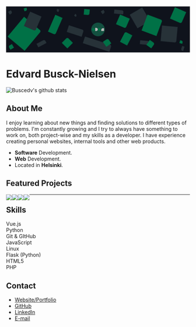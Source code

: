 ![Edvard Busck-Nielsen](https://github.com/Buscedv/Buscedv/blob/master/bgfinal.jpg?raw=true "Edvard Busck-Nielsen")
# Edvard Busck-Nielsen

![Buscedv's github stats](https://github-stats.vercel.app/api?username=buscedv&show_icons=true&title_color=0d7147&icon_color=0d7147&text_color=bab9ba&bg_color=10141c)



## About Me
I enjoy learning about new things and finding solutions to different types of problems. I'm constantly growing and I try to always have something to work on, both project-wise and my skills as a developer. I have experience creating personal websites, internal tools and other web products.

- **Software** Development.
- **Web** Development.
- Located in **Helsinki**.

## Featured Projects
<a href="https://github.com/Buscedv/Ask">
  <img align="left" src="https://github-stats.vercel.app/api/pin/?username=buscedv&repo=Ask" />
</a>
<a href="https://github.com/Buscedv/Docual">
  <img align="left" src="https://github-stats.vercel.app/api/pin/?username=buscedv&repo=Docual" />
</a>
<a href="https://github.com/Buscedv/Boilercrate">
  <img align="left" src="https://github-stats.vercel.app/api/pin/?username=buscedv&repo=Boilercrate" />
</a>
<a href="https://github.com/Buscedv/abnormal-expressions">
  <img align="left" src="https://github-stats.vercel.app/api/pin/?username=buscedv&repo=Abnormal-Expressions" />
</a>

---

## Skills
Vue.js<br/>
Python<br/>
Git & GItHub<br/>
JavaScript<br/>
Linux<br/>
Flask (Python)<br/>
HTML5<br/>
PHP

## Contact
- [Website/Portfolio](https://edvard.dev)
- [GitHub](https://github.com/Buscedv)
- [LinkedIn](https://linkedin.com/in/edvard-busck-nielsen)
- [E-mail](mailto:me@edvard.io)
